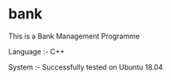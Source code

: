 # bank

This is a Bank Management Programme

Language :- C++

System :- Successfully tested on Ubuntu 18.04
